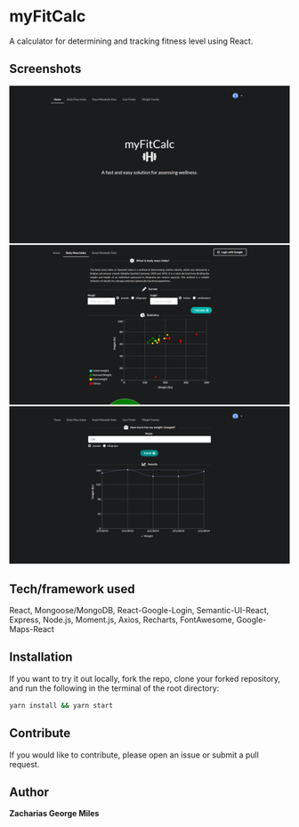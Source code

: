 # myFitCalc
A calculator for determining and tracking fitness level using React.

## Screenshots
![](./client/public/screenshot3.png)
![](./client/public/screenshot1.png)
![](./client/public/screenshot2.png)

 ## Tech/framework used
React, Mongoose/MongoDB, React-Google-Login, Semantic-UI-React, Express, Node.js, Moment.js, Axios, Recharts, FontAwesome, Google-Maps-React

 ## Installation
If you want to try it out locally, fork the repo, clone your forked repository, and run the following in the terminal of the root directory:
```sh
yarn install && yarn start
```

 ## Contribute
If you would like to contribute, please open an issue or submit a pull request.

 ## Author
**Zacharias George Miles**